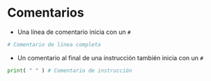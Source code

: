 # Comentarios

- Una línea de comentario inicia con un `#`

```py
# Comentario de línea completa
```

- Un comentario al final de una instrucción también inicia con un `#`

```py
print( " " ) # Comentario de instrucción
```

